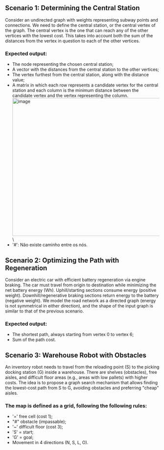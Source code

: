 ## Scenario 1: Determining the Central Station
Consider an undirected graph with weights representing subway points and connections.
We need to define the central station, or the central vertex of the graph.
The central vertex is the one that can reach any of the other vertices with the lowest cost.
This takes into account both the sum of the distances from the vertex in question to each of the other vertices.
### Expected output:
- The node representing the chosen central station;
- A vector with the distances from the central station to the other vertices;
- The vertex furthest from the central station, along with the distance value;
- A matrix in which each row represents a candidate vertex for the central station and each column is the minimum distance between the candidate vertex and the vertex representing the column.\
<img width="910" height="449" alt="image" src="https://github.com/user-attachments/assets/b0ac3f7f-85ed-4623-86a0-adca4d891f16" />\
- '#': Não existe caminho entre os nós.
## Scenario 2: Optimizing the Path with Regeneration
Consider an electric car with efficient battery regeneration via engine braking. The car
must travel from origin to destination while minimizing the net battery energy (Wh). Uphill/starting sections consume energy (positive weight). Downhill/regenerative braking sections return energy to the battery (negative weight).
We model the road network as a directed graph (energy is not symmetrical in either direction), and
the shape of the input graph is similar to that of the previous scenario.
### Expected output:
- The shortest path, always starting from vertex 0 to vertex 6;
- Sum of the path cost.
## Scenario 3: Warehouse Robot with Obstacles
An inventory robot needs to travel from the reloading point (S) to the picking docking station (G)
inside a warehouse. There are shelves (obstacles), free aisles, and difficult floor areas
(e.g., areas with low pallets) with higher costs. The idea is to propose a graph search mechanism
that allows finding the lowest-cost path from S to G, avoiding
obstacles and preferring "cheap" aisles.
### The map is defined as a grid, following the following rules:
- '=' free cell (cost 1);
- "#" obstacle (impassable);
- '~' difficult floor (cost 3);
- 'S' = start;
- 'G' = goal;
- Movement in 4 directions (N, S, L, O).
